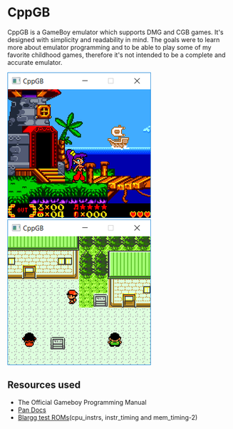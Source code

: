 # CppGB

CppGB is a GameBoy emulator which supports DMG and CGB games. It's designed with simplicity and readability in mind. The goals were to learn more about emulator programming and to be able to play some of my favorite childhood games, therefore it's not intended to be a complete and accurate emulator.<br/>

![](Screenshots/shantae.PNG) ![](Screenshots/crystal.PNG)

## Resources used

- The Official Gameboy Programming Manual
- [Pan Docs](http://problemkaputt.de/pandocs.htm)
- [Blargg test ROMs](https://gbdev.gg8.se/files/roms/blargg-gb-tests/)(cpu_instrs, instr_timing and mem_timing-2)
